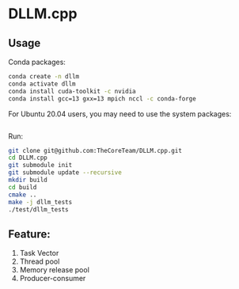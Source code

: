 # DLLM.cpp

## Usage

Conda packages:
```bash
conda create -n dllm
conda activate dllm
conda install cuda-toolkit -c nvidia
conda install gcc=13 gxx=13 mpich nccl -c conda-forge
```

For Ubuntu 20.04 users, you may need to use the system packages:
```bash
```

Run:
```bash
git clone git@github.com:TheCoreTeam/DLLM.cpp.git
cd DLLM.cpp
git submodule init
git submodule update --recursive
mkdir build
cd build
cmake ..
make -j dllm_tests
./test/dllm_tests
```

## Feature:
1. Task Vector
2. Thread pool
3. Memory release pool
4. Producer-consumer
